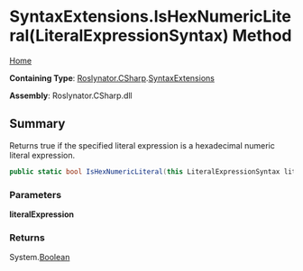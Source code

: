 # SyntaxExtensions\.IsHexNumericLiteral\(LiteralExpressionSyntax\) Method

[Home](../../../../README.md)

**Containing Type**: [Roslynator.CSharp](../../README.md)\.[SyntaxExtensions](../README.md)

**Assembly**: Roslynator\.CSharp\.dll

## Summary

Returns true if the specified literal expression is a hexadecimal numeric literal expression\.

```csharp
public static bool IsHexNumericLiteral(this LiteralExpressionSyntax literalExpression)
```

### Parameters

**literalExpression**



### Returns

System\.[Boolean](https://docs.microsoft.com/en-us/dotnet/api/system.boolean)

